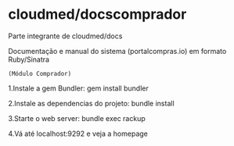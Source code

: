 cloudmed/docscomprador
================================
Parte integrante de cloudmed/docs

Documentação e manual do sistema (portalcompras.io) em formato Ruby/Sinatra 
	
	(Módulo Comprador)
1.Instale a gem Bundler:
gem install bundler

2.Instale as dependencias do projeto:
bundle install

3.Starte o web server:
bundle exec rackup

4.Vá até localhost:9292 e veja a homepage
